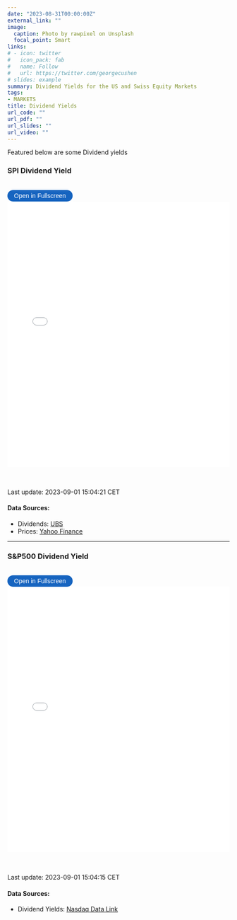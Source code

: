 ```yaml
---
date: "2023-08-31T00:00:00Z"
external_link: ""
image: 
  caption: Photo by rawpixel on Unsplash
  focal_point: Smart
links:
# - icon: twitter
#   icon_pack: fab
#   name: Follow
#   url: https://twitter.com/georgecushen
# slides: example
summary: Dividend Yields for the US and Swiss Equity Markets
tags:
- MARKETS
title: Dividend Yields
url_code: ""
url_pdf: ""
url_slides: ""
url_video: ""
---
```


<!-- {{< load-plotly >}} -->
<!-- Load Plotly JavaScript library -->
<script src="https://cdn.plot.ly/plotly-latest.min.js"></script>
<!-- Add the toggle fullscreen function -->
<script>
    function toggleFullscreen(iframeId) {
        let iframe = document.getElementById(iframeId);
        if (iframe.requestFullscreen) {
            iframe.requestFullscreen();
        } else if (iframe.mozRequestFullScreen) { /* Firefox */
            iframe.mozRequestFullScreen();
        } else if (iframe.webkitRequestFullscreen) { /* Chrome, Safari & Opera */
            iframe.webkitRequestFullscreen();
        } else if (iframe.msRequestFullscreen) { /* IE/Edge */
            iframe.msRequestFullscreen();
        }
    }
</script>

Featured below are some Dividend yields

### SPI Dividend Yield

<br>

<button onclick="toggleFullscreen(&#39;iframe1&#39;)" style="font-size: 14px; padding: 5px 15px; border: none; border-radius: 20px; background-color: #1664c0; color: white; cursor: pointer; transition: background-color 0.3s;" onmouseover="this.style.backgroundColor=&#39;#0056b3&#39;" onmouseout="this.style.backgroundColor=&#39;#007BFF&#39;">
Open in Fullscreen
</button>
<iframe id="iframe1" src="DividendYields1.html" width="100%" height="600px" frameborder="0">
</iframe>

<br> <br> Last update: 2023-09-01 15:04:21 CET

#### Data Sources:

- Dividends:
  [UBS](https://www.ubs.com/ch/en/assetmanagement/funds/etf/ch0130595124-ubs-etf-ch-spi-mid-pd001.html#Holdings)
- Prices: [Yahoo
  Finance](https://finance.yahoo.com/quote/SPMCHA.SW?p=SPMCHA.SW&.tsrc=fin-srch)

------------------------------------------------------------------------

### S&P500 Dividend Yield

<br>

<button onclick="toggleFullscreen(&#39;iframe2&#39;)" style="font-size: 14px; padding: 5px 15px; border: none; border-radius: 20px; background-color: #1664c0; color: white; cursor: pointer; transition: background-color 0.3s;" onmouseover="this.style.backgroundColor=&#39;#0056b3&#39;" onmouseout="this.style.backgroundColor=&#39;#007BFF&#39;">
Open in Fullscreen
</button>
<iframe id="iframe2" src="DividendYields2.html" width="100%" height="600px" frameborder="0">
</iframe>

<br> <br> Last update: 2023-09-01 15:04:15 CET

#### Data Sources:

- Dividend Yields: [Nasdaq Data
  Link](https://data.nasdaq.com/data/MULTPL/SP500_DIV_YIELD_MONTH-sp-500-dividend-yield-by-month)
